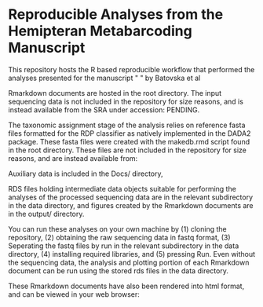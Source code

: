 # Reproducible Analyses from the Hemipteran Metabarcoding Manuscript


This repository hosts the R based reproducible workflow that performed the analyses presented for the manuscript "  " by Batovska et al

Rmarkdown documents are hosted in the root directory. The input sequencing data is not included in the repository for size reasons, and is instead available from the SRA under accession: PENDING. 

The taxonomic assignment stage of the analysis relies on reference fasta files formatted for the RDP classifier as natively implemented in the DADA2 package. These fasta files were created with the makedb.rmd script found in the root directory. These files are not included in the repository for size reasons, and are instead available from:

Auxiliary data is included in the Docs/ directory,

RDS files holding intermediate data objects suitable for performing the analyses of the processed sequencing data are in the relevant subdirectory in the data directory, and figures created by the Rmarkdown documents are in the output/ directory.

You can run these analyses on your own machine by (1) cloning the repository, (2) obtaining the raw sequencing data in fastq format, (3) Seperating the fastq files by run in the relevant subdirectory in the data directory, (4) installing required libraries, and (5) pressing Run. Even without the sequencing data, the analysis and plotting portion of each Rmarkdown document can be run using the stored rds files in the data directory.

These Rmarkdown documents have also been rendered into html format, and can be viewed in your web browser: